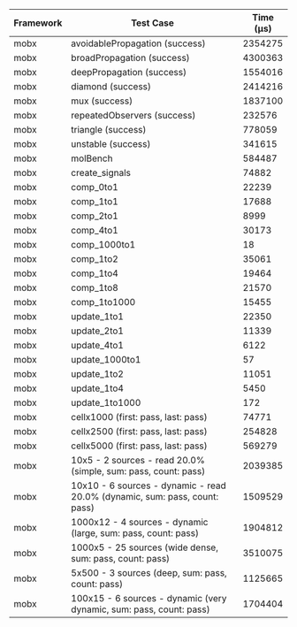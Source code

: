 | Framework | Test Case | Time (μs) |
| --- | --- | --- |
| mobx | avoidablePropagation (success) | 2354275 |
| mobx | broadPropagation (success) | 4300363 |
| mobx | deepPropagation (success) | 1554016 |
| mobx | diamond (success) | 2414216 |
| mobx | mux (success) | 1837100 |
| mobx | repeatedObservers (success) | 232576 |
| mobx | triangle (success) | 778059 |
| mobx | unstable (success) | 341615 |
| mobx | molBench | 584487 |
| mobx | create_signals | 74882 |
| mobx | comp_0to1 | 22239 |
| mobx | comp_1to1 | 17688 |
| mobx | comp_2to1 | 8999 |
| mobx | comp_4to1 | 30173 |
| mobx | comp_1000to1 | 18 |
| mobx | comp_1to2 | 35061 |
| mobx | comp_1to4 | 19464 |
| mobx | comp_1to8 | 21570 |
| mobx | comp_1to1000 | 15455 |
| mobx | update_1to1 | 22350 |
| mobx | update_2to1 | 11339 |
| mobx | update_4to1 | 6122 |
| mobx | update_1000to1 | 57 |
| mobx | update_1to2 | 11051 |
| mobx | update_1to4 | 5450 |
| mobx | update_1to1000 | 172 |
| mobx | cellx1000 (first: pass, last: pass) | 74771 |
| mobx | cellx2500 (first: pass, last: pass) | 254828 |
| mobx | cellx5000 (first: pass, last: pass) | 569279 |
| mobx | 10x5 - 2 sources - read 20.0% (simple, sum: pass, count: pass) | 2039385 |
| mobx | 10x10 - 6 sources - dynamic - read 20.0% (dynamic, sum: pass, count: pass) | 1509529 |
| mobx | 1000x12 - 4 sources - dynamic (large, sum: pass, count: pass) | 1904812 |
| mobx | 1000x5 - 25 sources (wide dense, sum: pass, count: pass) | 3510075 |
| mobx | 5x500 - 3 sources (deep, sum: pass, count: pass) | 1125665 |
| mobx | 100x15 - 6 sources - dynamic (very dynamic, sum: pass, count: pass) | 1704404 |
